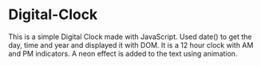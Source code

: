 # Digital-Clock

This is a simple Digital Clock made with JavaScript.
Used date() to get the day, time and year and displayed it with DOM. It is a 12 hour clock with AM and PM indicators. A neon effect is added to the text using animation.
